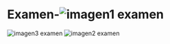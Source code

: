# Examen-![imagen1 examen](https://user-images.githubusercontent.com/85883884/178615638-ed07fdf8-2f08-4897-bf01-fa42010bd06d.jpeg)
![imagen3 examen](https://user-images.githubusercontent.com/85883884/178615642-e8f56e8c-ecce-4e25-b3e1-06c0d3e1b0ba.jpeg)
![imagen2 examen](https://user-images.githubusercontent.com/85883884/178615643-78446f6c-5005-4513-9535-2936034afa8a.jpeg)
